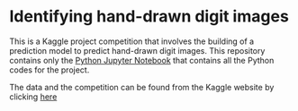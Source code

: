 # Identifying hand-drawn digit images

This is a Kaggle project competition that involves the building of a prediction model to predict hand-drawn digit images. This repository contains only the [Python Jupyter Notebook]() that contains all the Python codes for the project.

The data and the competition can be found from the Kaggle website by clicking [here](https://www.kaggle.com/c/digit-recognizer/data)
